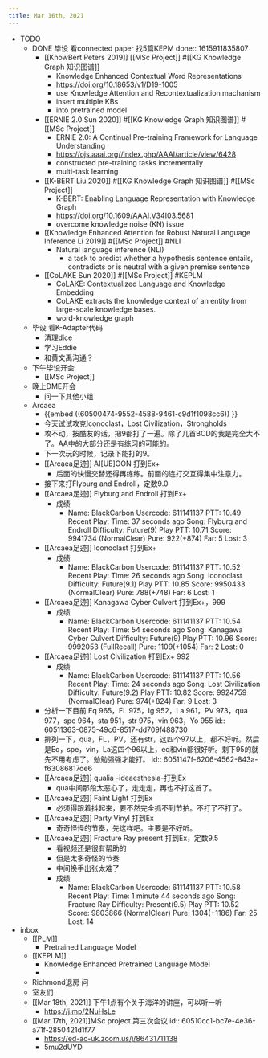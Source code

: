 ```yaml
---
title: Mar 16th, 2021
---
```


- TODO
	- DONE 毕设 看connected paper 找5篇KEPM
	  done:: 1615911835807
		- [[KnowBert Peters 2019]] [[MSc Project]] #[[KG Knowledge Graph 知识图谱]]
			- Knowledge Enhanced Contextual Word Representations
			- https://doi.org/10.18653/v1/D19-1005
			- use Knowledge Attention and Recontextualization machanism
			- insert multiple KBs
			- into pretrained model
		- [[ERNIE 2.0 Sun 2020]] #[[KG Knowledge Graph 知识图谱]] #[[MSc Project]]
			- ERNIE 2.0: A Continual Pre-training Framework for Language Understanding
			- https://ojs.aaai.org//index.php/AAAI/article/view/6428
			- constructed pre-training tasks incrementally
			- multi-task learning
		- [[K-BERT Liu 2020]] #[[KG Knowledge Graph 知识图谱]] #[[MSc Project]]
			- K-BERT: Enabling Language Representation with Knowledge Graph
			- https://doi.org/10.1609/AAAI.V34I03.5681
			- overcome knowledge noise (KN) issue
		- [[Knowledge Enhanced Attention for Robust Natural Language Inference Li 2019]] #[[MSc Project]] #NLI
			- Natural language inference (NLI)
				- a task to predict whether a hypothesis sentence entails, contradicts or is neutral with a given premise sentence
		- [[CoLAKE Sun 2020]] #[[MSc Project]] #KEPLM
			- CoLAKE: Contextualized Language and Knowledge Embedding
			- CoLAKE extracts the knowledge context of an entity from large-scale knowledge bases.
			- word-knowledge graph
	- 毕设 看K-Adapter代码
		- 清理dice
		- 学习Eddie
		- 和黄文禹沟通？
	- 下午毕设开会
		- [[MSc Project]]
	- 晚上DME开会
		- 问一下其他小组
	- Arcaea
		- {{embed ((60500474-9552-4588-9461-c9d1f1098cc6)) }}
		- 今天试试攻克Iconoclast，Lost Civilization，Strongholds
		- 攻不动，按酷友的话，把9都打了一遍。除了几首BCD的我是完全大不了。AA中的大部分还是有练习的可能的。
		- 下一次玩的时候，记录下能打的9。
		- [[Arcaea足迹]] AI[UE]OON 打到Ex+
			- 后面的快慢交替还得再练练。前面的连打交互得集中注意力。
		- 接下来打Flyburg and Endroll，定数9.0
		- [[Arcaea足迹]] Flyburg and Endroll 打到Ex+
			- 成绩
				- Name: BlackCarbon
				  Usercode: 611141137
				  PTT: 10.49
				  Recent Play:
				  Time: 37 seconds ago
				  Song: Flyburg and Endroll
				  Difficulty: Future(9)
				  Play PTT: 10.71
				  Score: 9941734 (NormalClear)
				  Pure: 922(+874)
				  Far: 5
				  Lost: 3
		- [[Arcaea足迹]] Iconoclast 打到Ex+
			- 成绩
				- Name: BlackCarbon
				  Usercode: 611141137
				  PTT: 10.52
				  Recent Play:
				  Time: 26 seconds ago
				  Song: Iconoclast
				  Difficulty: Future(9.1)
				  Play PTT: 10.85
				  Score: 9950433 (NormalClear)
				  Pure: 788(+748)
				  Far: 6
				  Lost: 1
		- [[Arcaea足迹]] Kanagawa Cyber Culvert 打到Ex+，999
			- 成绩
				- Name: BlackCarbon
				  Usercode: 611141137
				  PTT: 10.54
				  Recent Play:
				  Time: 54 seconds ago
				  Song: Kanagawa Cyber Culvert
				  Difficulty: Future(9)
				  Play PTT: 10.96
				  Score: 9992053 (FullRecall)
				  Pure: 1109(+1054)
				  Far: 2
				  Lost: 0
		- [[Arcaea足迹]] Lost Civilization 打到Ex+ 992
			- 成绩
				- Name: BlackCarbon
				  Usercode: 611141137
				  PTT: 10.56
				  Recent Play:
				  Time: 24 seconds ago
				  Song: Lost Civilization
				  Difficulty: Future(9.2)
				  Play PTT: 10.82
				  Score: 9924759 (NormalClear)
				  Pure: 974(+824)
				  Far: 9
				  Lost: 3
		- 分析一下目前 Eq 965，FL 975，Ig 952，La 961，PV 973，qua 977，spe 964，sta 951，str 975，vin 963，Yo 955
		  id:: 60511363-0875-49c6-8517-dd709f488730
		- 排列一下，qua，FL，PV，还有str，这四个97以上，都不好听。然后是Eq，spe，vin，La这四个96以上，eq和vin都很好听。剩下95的就先不用考虑了。勉勉强强才能打。
		  id:: 6051147f-6206-4562-843a-f63086817de6
		- [[Arcaea足迹]] qualia -ideaesthesia-打到Ex
			- qua中间那段太恶心了，走走走，再也不打这首了。
		- [[Arcaea足迹]] Faint Light 打到Ex
			- 必须得跟着抖起来，要不然完全抓不到节拍。不打了不打了。
		- [[Arcaea足迹]] Party Vinyl 打到Ex
			- 奇奇怪怪的节奏，先这样吧。主要是不好听。
		- [[Arcaea足迹]] Fracture Ray present 打到Ex，定数9.5
			- 看视频还是很有帮助的
			- 但是太多奇怪的节奏
			- 中间换手出张太难了
			- 成绩
				- Name: BlackCarbon
				  Usercode: 611141137
				  PTT: 10.58
				  Recent Play:
				  Time: 1 minute 44 seconds ago
				  Song: Fracture Ray
				  Difficulty: Present(9.5)
				  Play PTT: 10.52
				  Score: 9803866 (NormalClear)
				  Pure: 1304(+1186)
				  Far: 25
				  Lost: 14
- inbox
	- [[PLM]]
		- Pretrained Language Model
	- [[KEPLM]]
		- Knowledge Enhanced Pretrained Language Model
		-
	- Richmond退房 问
	- 室友们
	- [[Mar 18th, 2021]] 下午1点有个关于海洋的讲座，可以听一听
		- https://j.mp/2NuHsLe
	- [[Mar 17th, 2021]]MSc project 第三次会议
	  id:: 60510cc1-bc7e-4e36-a71f-2850421d1f77
		- https://ed-ac-uk.zoom.us/j/86431711138
		- 5mu2dUYD
